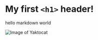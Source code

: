 # My first `<h1>` header!
hello markdown world

![Image of Yaktocat](https://octodex.github.com/images/yaktocat.png)
